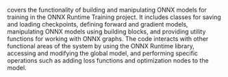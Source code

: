 covers the functionality of building and manipulating ONNX models for training in the ONNX Runtime Training project. It includes classes for saving and loading checkpoints, defining forward and gradient models, manipulating ONNX models using building blocks, and providing utility functions for working with ONNX graphs. The code interacts with other functional areas of the system by using the ONNX Runtime library, accessing and modifying the global model, and performing specific operations such as adding loss functions and optimization nodes to the model.